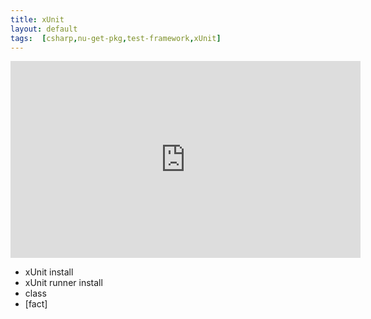 ```yaml
---
title: xUnit
layout: default
tags:  [csharp,nu-get-pkg,test-framework,xUnit]
---
```


<iframe width="560" height="315" src="https://www.youtube.com/embed/rohq-Wqj0yI?si=HLwL8HEXm9XUeDM2" title="YouTube video player" frameborder="0" allow="accelerometer; autoplay; clipboard-write; encrypted-media; gyroscope; picture-in-picture; web-share" referrerpolicy="strict-origin-when-cross-origin" allowfullscreen></iframe>


- xUnit install
- xUnit runner install
- class 
- [fact]